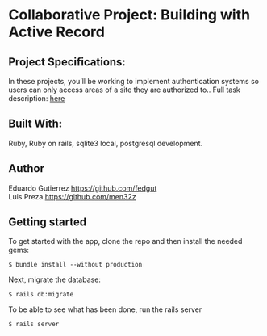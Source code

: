 # Collaborative Project: Building with Active Record

## Project Specifications:

In these projects, you’ll be working to implement authentication systems so users can only access areas of a site they are authorized to.. Full task description: [here](https://www.theodinproject.com/courses/ruby-on-rails/lessons/authentication)

## Built With:

Ruby, Ruby on rails, sqlite3 local, postgresql development.

## Author
Eduardo Gutierrez https://github.com/fedgut <br>
Luis Preza https://github.com/men32z


## Getting started

To get started with the app, clone the repo and then install the needed gems:

```
$ bundle install --without production
```

Next, migrate the database:

```
$ rails db:migrate
```

To be able to see what has been done, run the rails server
```
$ rails server
```